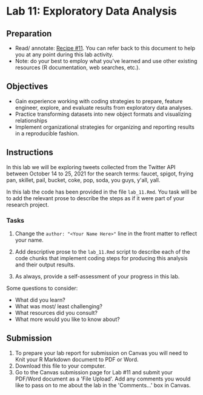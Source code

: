 # Lab 11: Exploratory Data Analysis

<!-- NOTE: 
You can preview this README.md document by clicking the 'Preview' button in the RStudio toolbar. 
-->

## Preparation

- Read/ annotate: [Recipe \#11](https://lin380.github.io/tadr/articles/recipe_11.html). You can refer back to this document to help you at any point during this lab activity.
- Note: do your best to employ what you've learned and use other existing resources (R documentation, web searches, etc.).

## Objectives

- Gain experience working with coding strategies to prepare, feature engineer, explore, and evaluate results from exploratory data analyses.
- Practice transforming datasets into new object formats and visualizing relationships
- Implement organizational strategies for organizing and reporting results in a reproducible fashion.

## Instructions

In this lab we will be exploring tweets collected from the Twitter API between October 14 to 25, 2021 for the search terms: faucet, spigot, frying pan, skillet, pail, bucket, coke, pop, soda, you guys, y'all, yall.

In this lab the code has been provided in the file `lab_11.Rmd`. You task will be to add the relevant prose to describe the steps as if it were part of your research project.

### Tasks

1. Change the `author: "<Your Name Here>"` line in the front matter to reflect your name.

2. Add descriptive prose to the `lab_11.Rmd` script to describe each of the code chunks that implement coding steps for producing this analysis and their output results. 

3. As always, provide a self-assessment of your progress in this lab.

Some questions to consider: 

  - What did you learn?
  - What was most/ least challenging?
  - What resources did you consult? 
  - What more would you like to know about?

## Submission

1. To prepare your lab report for submission on Canvas you will need to Knit your R Markdown document to PDF or Word.
2. Download this file to your computer.
3. Go to the Canvas submission page for Lab #11 and submit your PDF/Word document as a 'File Upload'. Add any comments you would like to pass on to me about the lab in the 'Comments...' box in Canvas.
